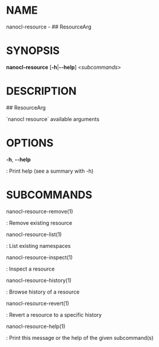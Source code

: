 NAME
====

nanocl-resource - \#\# ResourceArg

SYNOPSIS
========

**nanocl-resource** \[**-h**\|**\--help**\] \<*subcommands*\>

DESCRIPTION
===========

\#\# ResourceArg

\`nanocl resource\` available arguments

OPTIONS
=======

**-h**, **\--help**

:   Print help (see a summary with -h)

SUBCOMMANDS
===========

nanocl-resource-remove(1)

:   Remove existing resource

nanocl-resource-list(1)

:   List existing namespaces

nanocl-resource-inspect(1)

:   Inspect a resource

nanocl-resource-history(1)

:   Browse history of a resource

nanocl-resource-revert(1)

:   Revert a resource to a specific history

nanocl-resource-help(1)

:   Print this message or the help of the given subcommand(s)

